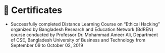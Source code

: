 # 🥇 Certificates

- Successfully completed Distance Learning Course on “Ethical Hacking” organized by Bangladesh Research and Education Network (BdREN) course conducted by Professor Dr. Mohammad Ameer Ali, Department of CSE, Bangladesh University of Business and Technology from September 09 to October 02, 2019
